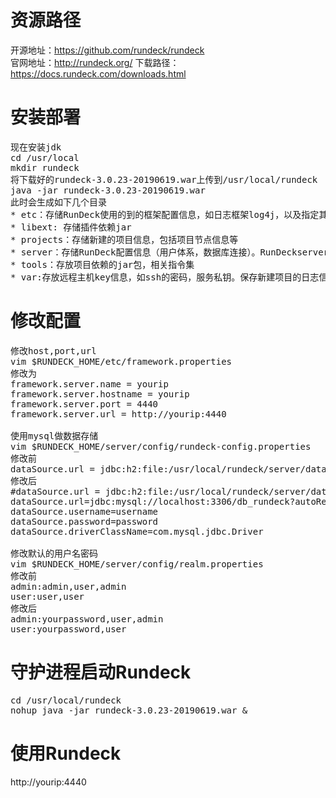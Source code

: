 # 资源路径
开源地址：https://github.com/rundeck/rundeck  
官网地址：http://rundeck.org/
下载路径：https://docs.rundeck.com/downloads.html  

# 安装部署
<pre>
现在安装jdk
cd /usr/local
mkdir rundeck
将下载好的rundeck-3.0.23-20190619.war上传到/usr/local/rundeck
java -jar rundeck-3.0.23-20190619.war
此时会生成如下几个目录
* etc：存储RunDeck使用的到的框架配置信息，如日志框架log4j，以及指定其他所有配置的磁盘存储路径，如以上所示目录，都可在etc中的配置文件指定
* libext: 存储插件依赖jar
* projects：存储新建的项目信息，包括项目节点信息等
* server：存储RunDeck配置信息（用户体系，数据库连接）。RunDeckserver本身的日志信息、项目元数据库信息、webui项目信息、web容器的依赖（jetty）
* tools：存放项目依赖的jar包，相关指令集
* var:存放远程主机key信息，如ssh的密码，服务私钥。保存新建项目的日志信息，生命周期数据等。存储项目节点资源模型缓存信息，等
</pre>

# 修改配置
<pre>
修改host,port,url
vim $RUNDECK_HOME/etc/framework.properties
修改为
framework.server.name = yourip
framework.server.hostname = yourip
framework.server.port = 4440
framework.server.url = http://yourip:4440

使用mysql做数据存储
vim $RUNDECK_HOME/server/config/rundeck-config.properties
修改前
dataSource.url = jdbc:h2:file:/usr/local/rundeck/server/data/grailsdb;MVCC=true
修改后
#dataSource.url = jdbc:h2:file:/usr/local/rundeck/server/data/grailsdb;MVCC=true
dataSource.url=jdbc:mysql://localhost:3306/db_rundeck?autoReconnect=true&characterEncoding=utf-8
dataSource.username=username
dataSource.password=password
dataSource.driverClassName=com.mysql.jdbc.Driver

修改默认的用户名密码
vim $RUNDECK_HOME/server/config/realm.properties
修改前
admin:admin,user,admin
user:user,user
修改后
admin:yourpassword,user,admin
user:yourpassword,user
</pre>

# 守护进程启动Rundeck
<pre>
cd /usr/local/rundeck
nohup java -jar rundeck-3.0.23-20190619.war &
</pre>

# 使用Rundeck
http://yourip:4440
